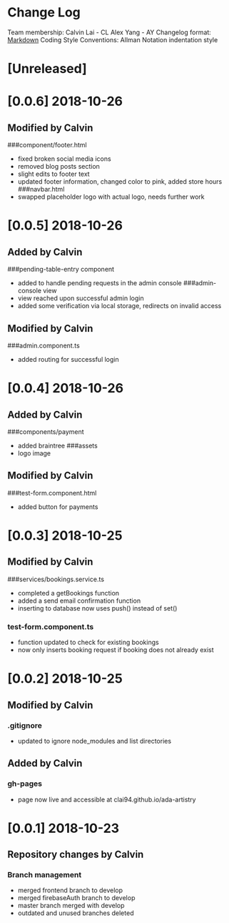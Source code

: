 # Change Log

Team membership: 
  Calvin Lai - CL
  Alex Yang - AY
Changelog format: 
  [Markdown](https://github.com/adam-p/markdown-here/wiki/Markdown-Cheatsheet) 
Coding Style Conventions: 
  Allman Notation indentation style

# [Unreleased]
# [0.0.6] 2018-10-26
## Modified by Calvin
###component/footer.html
- fixed broken social media icons
- removed blog posts section
- slight edits to footer text
- updated footer information, changed color to pink, added store hours
###navbar.html
- swapped placeholder logo with actual logo, needs further work

# [0.0.5] 2018-10-26
## Added by Calvin
###pending-table-entry component
- added to handle pending requests in the admin console
###admin-console view
- view reached upon successful admin login
- added some verification via local storage, redirects on invalid access
## Modified by Calvin
###admin.component.ts
- added routing for successful login

# [0.0.4] 2018-10-26
## Added by Calvin
###components/payment
- added braintree
###assets
- logo image
## Modified by Calvin
###test-form.component.html
- added button for payments

# [0.0.3] 2018-10-25
## Modified by Calvin
###services/bookings.service.ts
- completed a getBookings function
- added a send email confirmation function
- inserting to database now uses push() instead of set()
### test-form.component.ts
- function updated to check for existing bookings
- now only inserts booking request if booking does not already exist

# [0.0.2] 2018-10-25
## Modified by Calvin
### .gitignore
- updated to ignore node_modules and list directories
## Added by Calvin
### gh-pages
- page now live and accessible at clai94.github.io/ada-artistry

# [0.0.1] 2018-10-23
## Repository changes by Calvin
### Branch management
- merged frontend branch to develop
- merged firebaseAuth branch to develop
- master branch merged with develop
- outdated and unused branches deleted
